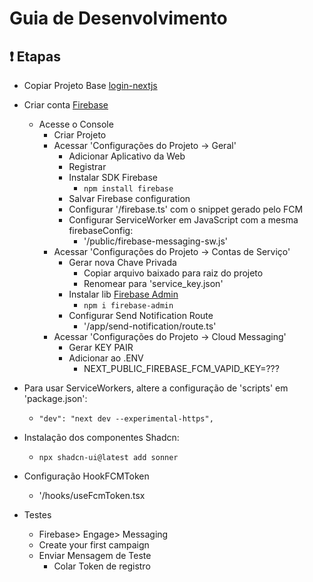 # Guia de Desenvolvimento

## ❗ Etapas

- Copiar Projeto Base [login-nextjs](https://github.com/rafmco/login-nextjs)

- Criar conta [Firebase](https://firebase.google.com/)

  - Acesse o Console
    - Criar Projeto
    - Acessar 'Configurações do Projeto -> Geral'
      - Adicionar Aplicativo da Web
      - Registrar
      - Instalar SDK Firebase
        - `npm install firebase`
      - Salvar Firebase configuration
      - Configurar '/firebase.ts' com o snippet gerado pelo FCM
      - Configurar ServiceWorker em JavaScript com a mesma firebaseConfig:
        - '/public/firebase-messaging-sw.js'
    - Acessar 'Configurações do Projeto -> Contas de Serviço'
      - Gerar nova Chave Privada
        - Copiar arquivo baixado para raiz do projeto
        - Renomear para 'service_key.json'
      - Instalar lib [Firebase Admin](https://www.npmjs.com/package/firebase-admin)
        - `npm i firebase-admin`
      - Configurar Send Notification Route
        - '/app/send-notification/route.ts'
    - Acessar 'Configurações do Projeto -> Cloud Messaging'
      - Gerar KEY PAIR
      - Adicionar ao .ENV
        - NEXT_PUBLIC_FIREBASE_FCM_VAPID_KEY=???

- Para usar ServiceWorkers, altere a configuração de 'scripts' em 'package.json':

  - `"dev": "next dev --experimental-https",`

- Instalação dos componentes Shadcn:

  - `npx shadcn-ui@latest add sonner`

- Configuração HookFCMToken

  - '/hooks/useFcmToken.tsx

- Testes
  - Firebase> Engage> Messaging
  - Create your first campaign
  - Enviar Mensagem de Teste
    - Colar Token de registro
